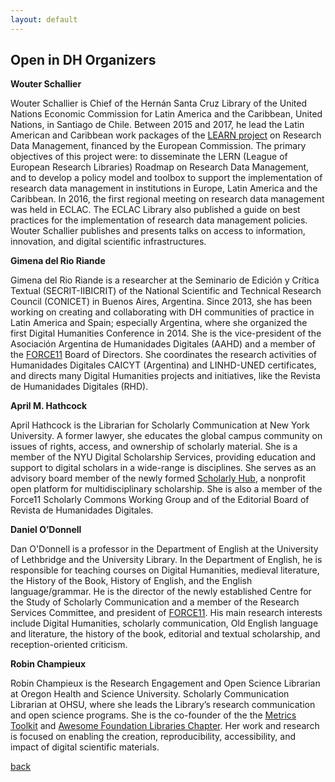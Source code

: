 ```yaml
---
layout: default
---
```


## Open in DH Organizers 

**Wouter Schallier**

Wouter Schallier is Chief of the Hernán Santa Cruz Library of the United Nations Economic Commission for Latin America and the Caribbean, United Nations, in Santiago de Chile. Between 2015 and 2017, he lead the Latin American and Caribbean work packages of the [LEARN project](www.learn-rdm.eu) on Research Data Management, financed by the European Commission. The primary objectives of this project were: to disseminate the LERN (League of European Research Libraries) Roadmap on Research Data Management, and to develop a policy model and toolbox to support the implementation of research data management in institutions in Europe, Latin America and the Caribbean. In 2016, the first regional meeting on research data management was held in ECLAC. The ECLAC Library also published a guide on best practices for the implementation of research data management policies.  Wouter Schallier publishes and presents talks on access to information, innovation, and digital scientific infrastructures.

**Gimena del Rio Riande**

Gimena del Rio Riande is a researcher at the Seminario de Edición y Crítica Textual (SECRIT-IIBICRIT) of the National Scientific and Technical Research Council (CONICET) in Buenos Aires, Argentina. Since 2013, she has been working on creating and collaborating with DH communities of practice in Latin America and Spain; especially Argentina, where she organized the first Digital Humanities Conference in 2014. She is the vice-president of the Asociación Argentina de Humanidades Digitales (AAHD) and a member of the [FORCE11](https://www.force11.org/) Board of Directors. She coordinates the research activities of Humanidades Digitales CAICYT (Argentina) and LINHD-UNED certificates, and directs many Digital Humanities projects and initiatives, like the Revista de Humanidades Digitales (RHD).

**April M. Hathcock**

April Hathcock is the Librarian for Scholarly Communication at New York University. A former lawyer, she educates the global campus community on issues of rights, access, and ownership of scholarly material. She is a member of the NYU Digital Scholarship Services, providing education and support to digital scholars in a wide-range is disciplines. She serves as an advisory board member of the newly formed [Scholarly Hub](https://www.scholarlyhub.org/), a nonprofit open platform for multidisciplinary scholarship. She is also a member of the Force11 Scholarly Commons Working Group and of the Editorial Board of Revista de Humanidades Digitales.

**Daniel O’Donnell** 

Dan O'Donnell is a professor in the Department of English at the University of Lethbridge and the University Library. In the Department of English, he is responsible for teaching courses on Digital Humanities, medieval literature, the History of the Book, History of English, and the English language/grammar. He is the  director of the newly established Centre for the Study of Scholarly Communication and a member of the Research Services Committee, and  president of [FORCE11](https://www.force11.org/). His main research interests include Digital Humanities, scholarly communication, Old English language and literature, the history of the book, editorial and textual scholarship, and reception-oriented criticism.  

**Robin Champieux**

Robin Champieux is the Research Engagement and Open Science Librarian at Oregon Health and Science University.  Scholarly Communication Librarian at OHSU, where she leads the Library’s research communication and open science programs.  She is the co-founder of the the [Metrics Toolkit](http://www.metrics-toolkit.org/) and [Awesome Foundation Libraries Chapter](https://www.awesomefoundation.org/en/chapters/libraries). Her work and research is focused on enabling the creation, reproducibility, accessibility, and impact of digital scientific materials.

[back](./)

